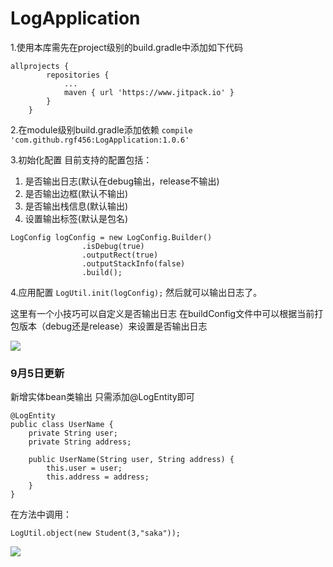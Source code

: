 # LogApplication
1.使用本库需先在project级别的build.gradle中添加如下代码
```
allprojects {
		repositories {
			...
			maven { url 'https://www.jitpack.io' }
		}
	}
```
2.在module级别build.gradle添加依赖
`compile 'com.github.rgf456:LogApplication:1.0.6'`

3.初始化配置
目前支持的配置包括：
1. 是否输出日志(默认在debug输出，release不输出)
2. 是否输出边框(默认不输出)
3. 是否输出栈信息(默认输出)
4. 设置输出标签(默认是包名)
```
LogConfig logConfig = new LogConfig.Builder()
                .isDebug(true)
                .outputRect(true)
                .outputStackInfo(false)
                .build();
```
4.应用配置
`LogUtil.init(logConfig);`
然后就可以输出日志了。

这里有一个小技巧可以自定义是否输出日志
在buildConfig文件中可以根据当前打包版本（debug还是release）来设置是否输出日志

![](https://github.com/rgf456/LogApplication/blob/master/Thumb/1.png)

### 9月5日更新
新增实体bean类输出
只需添加@LogEntity即可
```
@LogEntity
public class UserName {
    private String user;
    private String address;

    public UserName(String user, String address) {
        this.user = user;
        this.address = address;
    }
}
```
在方法中调用：
```
LogUtil.object(new Student(3,"saka"));
```
![](https://github.com/rgf456/LogApplication/blob/master/Thumb/2.png)